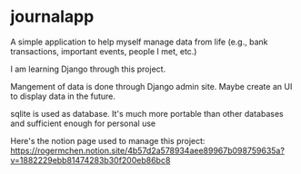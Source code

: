 # journalapp

A simple application to help myself manage data from life (e.g., bank transactions, important events, people I met, etc.)

I am learning Django through this project. 

Mangement of data is done through Django admin site. Maybe create an UI to display data in the future. 

sqlite is used as database. It's much more portable than other databases and sufficient enough for personal use

Here's the notion page used to manage this project: https://rogermchen.notion.site/4b57d2a578934aee89967b098759635a?v=1882229ebb81474283b30f200eb86bc8
